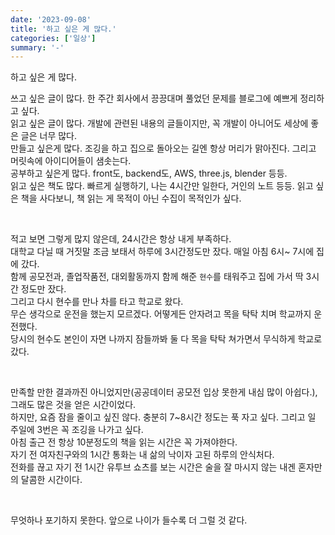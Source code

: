 ```yaml
---
date: '2023-09-08'
title: '하고 싶은 게 많다.'
categories: ['일상']
summary: '-'
---
```


하고 싶은 게 많다.

쓰고 싶은 글이 많다. 한 주간 회사에서 끙끙대며 풀었던 문제를 블로그에 예쁘게 정리하고 싶다.  
읽고 싶은 글이 많다. 개발에 관련된 내용의 글들이지만, 꼭 개발이 아니어도 세상에 좋은 글은 너무 많다.  
만들고 싶은게 많다. 조깅을 하고 집으로 돌아오는 길엔 항상 머리가 맑아진다. 그리고 머릿속에 아이디어들이 샘솟는다.  
공부하고 싶은게 많다. front도, backend도, AWS, three.js, blender 등등.  
읽고 싶은 책도 많다. 빠르게 실행하기, 나는 4시간만 일한다, 거인의 노트 등등. 읽고 싶은 책을 사다보니, 책 읽는 게 목적이 아닌 수집이 목적인가 싶다.

<br>

적고 보면 그렇게 많지 않은데, 24시간은 항상 내게 부족하다.  
대학교 다닐 때 거짓말 조금 보태서 하루에 3시간정도만 잤다. 매일 아침 6시~ 7시에 집에 갔다.  
함께 공모전과, 졸업작품전, 대외활동까지 함께 해준 `현수`를 태워주고 집에 가서 딱 3시간 정도만 잤다.  
그리고 다시 현수를 만나 차를 타고 학교로 왔다.  
무슨 생각으로 운전을 했는지 모르겠다. 어떻게든 안자려고 목을 탁탁 치며 학교까지 운전했다.  
당시의 현수도 본인이 자면 나까지 잠들까봐 둘 다 목을 탁탁 쳐가면서 무식하게 학교로 갔다.

<br>

만족할 만한 결과까진 아니었지만(공공데이터 공모전 입상 못한게 내심 많이 아쉽다.), 그래도 많은 것을 얻은 시간이었다.  
하지만, 요즘 잠을 줄이고 싶진 않다. 충분히 7~8시간 정도는 푹 자고 싶다. 그리고 일 주일에 3번은 꼭 조깅을 나가고 싶다.  
아침 출근 전 항상 10분정도의 책을 읽는 시간은 꼭 가져야한다.  
자기 전 여자친구와의 1시간 통화는 내 삶의 낙이자 고된 하루의 안식처다.  
전화를 끊고 자기 전 1시간 유투브 쇼츠를 보는 시간은 술을 잘 마시지 않는 내겐 혼자만의 달콤한 시간이다.

<br>

무엇하나 포기하지 못한다. 앞으로 나이가 들수록 더 그럴 것 같다.
